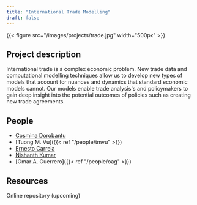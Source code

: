 ```yaml
---
title: "International Trade Modelling"
draft: false
---
```



{{< figure src="/images/projects/trade.jpg" width="500px" >}}



## Project description

International trade is a complex economic problem.
New trade data and computational modelling techniques allow us to develop new types of models that account for nuances and dynamics that standard economic models cannot.
Our models enable trade analysis's and policymakers to gain deep insight into the potential outcomes of policies such as creating new trade agreements.



## People

* [Cosmina Dorobantu](https://www.turing.ac.uk/people/researchers/cosmina-dorobantu) 
* [Tuong M. Vu]({{< ref "/people/tmvu" >}}) 
* [Ernesto Carrela](https://www.norceresearch.no/en/persons/ernesto-carrella/29950594) 
* [Nishanth Kumar](https://www.turing.ac.uk/people/researchers/nishanth-kumar) 
* [Omar A. Guerrero]({{< ref "/people/oag" >}}) 



## Resources

Online repository (upcoming)

